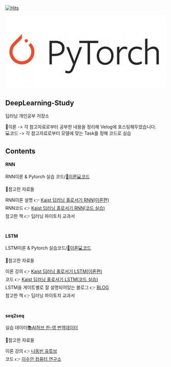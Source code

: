 [![Hits](https://hits.seeyoufarm.com/api/count/incr/badge.svg?url=https%3A%2F%2Fgithub.com%2Fskkumin%2FDeepLearning-Study&count_bg=%2379C83D&title_bg=%23555555&icon=&icon_color=%23E7E7E7&title=hits&edge_flat=false)](https://hits.seeyoufarm.com)<br/>

![Test Image 1](pytorch.PNG)  

## DeepLearning-Study 

딥러닝 개인공부 저장소

📄이론 -> 각 참고자료로부터 공부한 내용을 정리해 Velog에 포스팅해두었습니다.<br/> 
💻코드 -> 각 참고자료로부터 모델에 맞는 Task를 정해 코드로 실습<br/>


## Contents  
#### RNN  

RNN이론 & Pytorch 실습 코드/[📄이론](https://velog.io/@skkumin/RNN-%EB%94%A5%EB%9F%AC%EB%8B%9D%EC%9D%98-%EA%B8%B0%EB%B3%B8%EC%A0%81%EC%9D%B8-%EC%8B%9C%ED%80%80%EC%8A%A4-%EB%AA%A8%EB%8D%B8%EC%9D%B4%EB%A1%A0Pytorch)[💻코드](https://github.com/skkumin/DeepLearning-Study/blob/main/RNN/RNN%EC%A3%BC%EC%8B%9D(many%20to%20one).ipynb)<br/>


🔽참고한 자료들

RNN이론 설명 👉 [Kaist 딥러닝 홀로서기 RNN(이론편)](https://youtu.be/bPRfnlG6dtU?si=OtprAftMuki6V_Oi)<br/>
RNN코드 👉 [Kaist 딥러닝 홀로서기 RNN(코드 실습)](https://youtu.be/tlyzfIYvMWE?si=fDUGbdoX5uhxfJrM)<br/> 
참고한 책 👉 딥러닝 파이토치 교과서<br/>  


# 

#### LSTM

LSTM이론 & Pytorch 실습코드/[📄이론](https://velog.io/@skkumin/LSTM%EC%9D%B4%EB%A1%A0Pytorch)[💻코드](https://github.com/skkumin/DeepLearning-Study/blob/main/LSTM/%EC%A3%BC%EA%B0%80%EC%98%88%EC%B8%A1_LSTM.ipynb)<br/>

🔽참고한 자료들

이론 강의 👉 [Kaist 딥러닝 홀로서기 LSTM(이론편)](https://youtu.be/cs3tSnAsyRs?si=qmHBdj6ugHmDAL7n)<br/>
코드 👉 [Kaist 딥러닝 홀로서기 LSTM(코드 실습)](https://youtu.be/javWSq-5xzw?si=VSbY1-GDh3ocFb2k)<br/> 
LSTM을 게이트별로 잘 설명되어있는 블로그 👉 [BLOG](https://colah.github.io/posts/2015-08-Understanding-LSTMs/)<br/>
참고한 책 👉 딥러닝 파이토치 교과서<br/>


#  

#### seq2seq

실습 데이터[📚AI허브 한-영 번역데이터](https://aihub.or.kr/aihubdata/data/view.do?currMenu=115&topMenu=100&aihubDataSe=realm&dataSetSn=126)

🔽참고한 자료들

이론 강의 👉 [나동빈 유튜브](https://youtu.be/cs3tSnAsyRs?si=qmHBdj6ugHmDAL7n)<br/>
코드 👉 [이수안 컴퓨터 연구소](https://www.youtube.com/watch?v=1eLdaJ-Y7zM&list=PL7ZVZgsnLwEEoHQAElEPg7l7T6nt25I3N&index=24)<br/>
